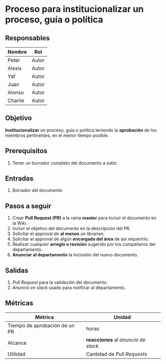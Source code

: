 Proceso para institucionalizar un proceso, guía o política
==============

## Responsables
| Nombre  | Rol   |
|---------|-------|
| Peter   | Autor |
| Alexis   | Autor |
| Yaf   | Autor |
| Juan   | Autor |
| Alonso   | Autor |
| Charlie   | Autor |

## Objetivo
__Institucionalizar__ un proceso, guía o política teniendo la __aprobación__ de los miembros pertinentes, en el menor tiempo posible.

## Prerequisitos
1. Tener un borrador completo del documento a subir.

## Entradas
1. Borrador del documento

## Pasos a seguir
1. Crear __Pull Request (PR)__ a la rama __master__ para incluir el documento en la Wiki.
0. Incluir el objetivo del documento en la descripción del PR.
0. Solicitar el approval de __al menos__ un librarian.
0. Solicitar el approval de algún **encargado del área** de así requerirlo.
0. Realizar cualquier **arreglo o revisión** sugerido por los compañeros del departamento.
0. **Anunciar al departamento** la inclusión del nuevo documento.

## Salidas
1. _Pull Request_ para la validación del documento.
2. _Anuncio en slack_ usado para notificar al departamento.

## Métricas

| Métrica    | Unidad    |
|------------|-----------|
| Tiempo de aprobación de un PR | horas |
| Alcance | **reacciones** al _anuncio de slack_|
| Utilidad | Cantidad de _Pull Requests_|

